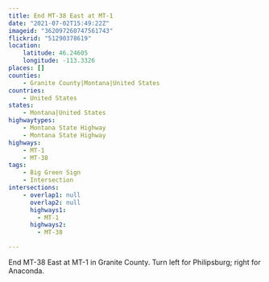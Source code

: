 ```yaml
---
title: End MT-38 East at MT-1
date: "2021-07-02T15:49:22Z"
imageid: "362097260747561743"
flickrid: "51290378619"
location:
    latitude: 46.24605
    longitude: -113.3326
places: []
counties:
    - Granite County|Montana|United States
countries:
    - United States
states:
    - Montana|United States
highwaytypes:
    - Montana State Highway
    - Montana State Highway
highways:
    - MT-1
    - MT-38
tags:
    - Big Green Sign
    - Intersection
intersections:
    - overlap1: null
      overlap2: null
      highways1:
        - MT-1
      highways2:
        - MT-38

---
```

End MT-38 East at MT-1 in Granite County.  Turn left for Philipsburg; right for Anaconda.